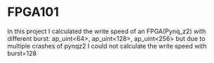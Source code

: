 # FPGA101
In this project I calculated the write speed of an FPGA(Pynq_z2) with different burst: ap_uint&lt;64>, ap_uint&lt;128>, ap_uint&lt;256> but due to multiple crashes of pynqz2 I could not calculate the write speed with burst=128
